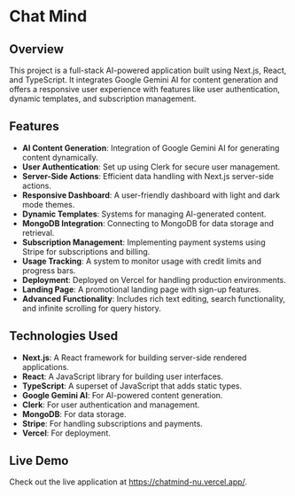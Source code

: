 # Chat Mind

## Overview

This project is a full-stack AI-powered application built using Next.js, React, and TypeScript. It integrates Google Gemini AI for content generation and offers a responsive user experience with features like user authentication, dynamic templates, and subscription management.

## Features

- **AI Content Generation**: Integration of Google Gemini AI for generating content dynamically.
- **User Authentication**: Set up using Clerk for secure user management.
- **Server-Side Actions**: Efficient data handling with Next.js server-side actions.
- **Responsive Dashboard**: A user-friendly dashboard with light and dark mode themes.
- **Dynamic Templates**: Systems for managing AI-generated content.
- **MongoDB Integration**: Connecting to MongoDB for data storage and retrieval.
- **Subscription Management**: Implementing payment systems using Stripe for subscriptions and billing.
- **Usage Tracking**: A system to monitor usage with credit limits and progress bars.
- **Deployment**: Deployed on Vercel for handling production environments.
- **Landing Page**: A promotional landing page with sign-up features.
- **Advanced Functionality**: Includes rich text editing, search functionality, and infinite scrolling for query history.

## Technologies Used

- **Next.js**: A React framework for building server-side rendered applications.
- **React**: A JavaScript library for building user interfaces.
- **TypeScript**: A superset of JavaScript that adds static types.
- **Google Gemini AI**: For AI-powered content generation.
- **Clerk**: For user authentication and management.
- **MongoDB**: For data storage.
- **Stripe**: For handling subscriptions and payments.
- **Vercel**: For deployment.

## Live Demo

Check out the live application at https://chatmind-nu.vercel.app/.
